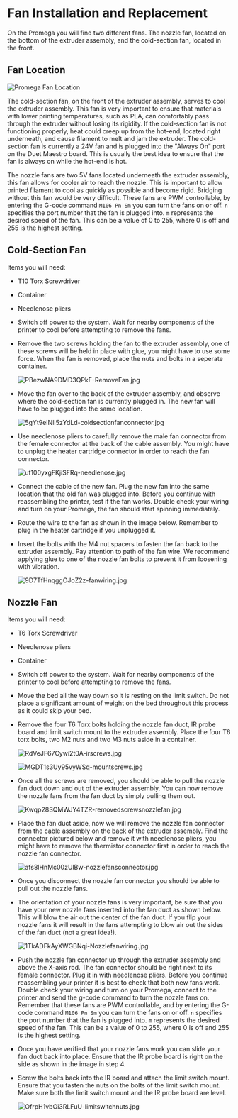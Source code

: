# Fan Installation and Replacement

On the Promega you will find two different fans. The nozzle fan, located on the bottom of the extruder assembly, and the cold-section fan, located in the front. 

## Fan Location

![Promega Fan Location](../.gitbook/assets/hfsklgqrnj6zz2yw-fanlocation.jpg)

The cold-section fan, on the front of the extruder assembly, serves to cool the extruder assembly. This fan is very important to ensure that materials with lower printing temperatures, such as PLA, can comfortably pass through the extruder without losing its rigidity. If the cold-section fan is not functioning properly, heat could creep up from the hot-end, located right underneath, and cause filament to melt and jam the extruder. The cold-section fan is currently a 24V fan and is plugged into the "Always On" port on the Duet Maestro board. This is usually the best idea to ensure that the fan is always on while the hot-end is hot.

The nozzle fans are two 5V fans located underneath the extruder assembly, this fan allows for cooler air to reach the nozzle. This is important to allow printed filament to cool as quickly as possible and become rigid. Bridging without this fan would be very difficult. These fans are PWM controllable, by entering the G-code command `M106 Pn Sm` you can turn the fans on or off. `n` specifies the port number that the fan is plugged into. `m` represents the desired speed of the fan. This can be a value of 0 to 255, where 0 is off and 255 is the highest setting.

## Cold-Section Fan

Items you will need:

* T10 Torx Screwdriver
* Container
* Needlenose pliers
* Switch off power to the system. Wait for nearby components of the printer to cool before attempting to remove the fans.
* Remove the two screws holding the fan to the extruder assembly, one of these screws will be held in place with glue, you might have to use some force. When the fan is removed, place the nuts and bolts in a seperate container.

  ![PBezwNA9DMD3QPkF-RemoveFan.jpg](../.gitbook/assets/pbezwna9dmd3qpkf-removefan.jpg)

* Move the fan over to the back of the extruder assembly, and observe where the cold-section fan is currently plugged in. The new fan will have to be plugged into the same location.

  ![5gYt9eINlI5zYdLd-coldsectionfanconnector.jpg](../.gitbook/assets/5gyt9einli5zydld-coldsectionfanconnector.jpg)

* Use needlenose pliers to carefully remove the male fan connector from the female connector at the back of the cable assembly. You might have to unplug the heater cartridge connector in order to reach the fan connector.

  ![ut100yxgFKjiSFRq-needlenose.jpg](../.gitbook/assets/ut100yxgfkjisfrq-needlenose.jpg)

* Connect the cable of the new fan. Plug the new fan into the same location that the old fan was plugged into. Before you continue with reassembling the printer, test if the fan works. Double check your wiring and turn on your Promega, the fan should start spinning immediately.
* Route the wire to the fan as shown in the image below. Remember to plug in the heater cartridge if you unplugged it.
* Insert the bolts with the M4 nut spacers to fasten the fan back to the extruder assembly. Pay attention to path of the fan wire. We recommend applying glue to one of the nozzle fan bolts to prevent it from loosening with vibration.

  ![9D7TfHnqggOJoZ2z-fanwiring.jpg](../.gitbook/assets/9d7tfhnqggojoz2z-fanwiring.jpg)

## Nozzle Fan

Items you will need:

* T6 Torx Screwdriver
* Needlenose pliers
* Container
* Switch off power to the system. Wait for nearby components of the printer to cool before attempting to remove the fans.
* Move the bed all the way down so it is resting on the limit switch. Do not place a significant amount of weight on the bed throughout this process as it could skip your bed.
* Remove the four T6 Torx bolts holding the nozzle fan duct, IR probe board and limit switch mount to the extruder assembly. Place the four T6 torx bolts, two M2 nuts and two M3 nuts aside in a container.

  ![RdVeJF67Cywi2t0A-irscrews.jpg](../.gitbook/assets/rdvejf67cywi2t0a-irscrews.jpg)

  ![MGDT1s3Uy95vyWSq-mountscrews.jpg](../.gitbook/assets/mgdt1s3uy95vywsq-mountscrews.jpg)

* Once all the screws are removed, you should be able to pull the nozzle fan duct down and out of the extruder assembly. You can now remove the nozzle fans from the fan duct by simply pulling them out.

  ![Kwqp28SQMWJY4TZR-removedscrewsnozzlefan.jpg](../.gitbook/assets/kwqp28sqmwjy4tzr-removedscrewsnozzlefan.jpg)

* Place the fan duct aside, now we will remove the nozzle fan connector from the cable assembly on the back of the extruder assembly. Find the connector pictured below and remove it with needlenose pliers, you might have to remove the thermistor connector first in order to reach the nozzle fan connector.

  ![afs8lHnMc00zUlBw-nozzlefansconnector.jpg](../.gitbook/assets/afs8lhnmc00zulbw-nozzlefansconnector.jpg)

* Once you disconnect the nozzle fan connector you should be able to pull out the nozzle fans.
* The orientation of your nozzle fans is very important, be sure that you have your new nozzle fans inserted into the fan duct as shown below. This will blow the air out the center of the fan duct. If you flip your nozzle fans it will result in the fans attempting to blow air out the sides of the fan duct \(not a great idea!\).

  ![1TkADFkAyXWGBNqi-Nozzlefanwiring.jpg](../.gitbook/assets/1tkadfkayxwgbnqi-nozzlefanwiring.jpg)

* Push the nozzle fan connector up through the extruder assembly and above the X-axis rod. The fan connector should be right next to its female connector. Plug it in with needlenose pliers. Before you continue reassembling your printer it is best to check that both new fans work. Double check your wiring and turn on your Promega, connect to the printer and send the g-code command to turn the nozzle fans on. Remember that these fans are PWM controllable, and by entering the G-code command `M106 Pn Sm` you can turn the fans on or off. `n` specifies the port number that the fan is plugged into. `m` represents the desired speed of the fan. This can be a value of 0 to 255, where 0 is off and 255 is the highest setting.
* Once you have verified that your nozzle fans work you can slide your fan duct back into place. Ensure that the IR probe board is right on the side as shown in the image in step 4. 
* Screw the bolts back into the IR board and attach the limit switch mount. Ensure that you fasten the nuts on the bolts of the limit switch mount. Make sure both the limit switch mount and the IR probe board are level.

  ![OfrpH1vbOi3RLFuU-limitswitchnuts.jpg](../.gitbook/assets/ofrph1vboi3rlfuu-limitswitchnuts.jpg)

